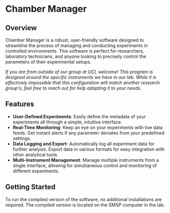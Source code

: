 # Chamber Manager

## Overview

Chamber Manager is a robust, user-friendly software designed to streamline the process of managing and conducting experiments in controlled environments. This software is perfect for researchers, laboratory technicians, and anyone looking to precisely control the parameters of their experimental setups.

*If you are from outside of our group at UCI, welcome! This program is designed around the specific instruments we have in our lab. While it is effectively impossible that this configuration will match another research group's, feel free to reach out for help adapting it to your needs.*

## Features

- **User-Defined Experiments**: Easily define the metadata of your experiments all through a simple, intuitive interface.
- **Real-Time Monitoring**: Keep an eye on your experiments with live data feeds. Get instant alerts if any parameter deviates from your predefined settings.
- **Data Logging and Export**: Automatically log all experiment data for further analysis. Export data in various formats for easy integration with other analytical tools.
- **Multi-Instrument Management**: Manage multiple instruments from a single interface, allowing for simultaneous control and monitoring of different experiments.

## Getting Started

To run the compiled version of the software, no additional installations are required. The compiled version is located on the SMSP computer in the lab.
